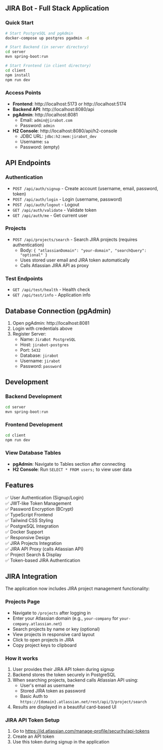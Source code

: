 ## JIRA Bot - Full Stack Application

### Quick Start

```bash
# Start PostgreSQL and pgAdmin
docker-compose up postgres pgadmin -d

# Start Backend (in server directory)
cd server
mvn spring-boot:run

# Start Frontend (in client directory)  
cd client
npm install
npm run dev
```

### Access Points

- **Frontend**: http://localhost:5173 or http://localhost:5174
- **Backend API**: http://localhost:8080/api
- **pgAdmin**: http://localhost:8081
  - Email: `admin@jirabot.com`
  - Password: `admin`
- **H2 Console**: http://localhost:8080/api/h2-console
  - JDBC URL: `jdbc:h2:mem:jirabot_dev`
  - Username: `sa`
  - Password: (empty)

## API Endpoints

### Authentication
- `POST /api/auth/signup` - Create account (username, email, password, token)
- `POST /api/auth/login` - Login (username, password)
- `POST /api/auth/logout` - Logout
- `GET /api/auth/validate` - Validate token
- `GET /api/auth/me` - Get current user

### Projects
- `POST /api/projects/search` - Search JIRA projects (requires authentication)
  - Body: `{ "atlassianDomain": "your-domain", "searchQuery": "optional" }`
  - Uses stored user email and JIRA token automatically
  - Calls Atlassian JIRA API as proxy

### Test Endpoints
- `GET /api/test/health` - Health check
- `GET /api/test/info` - Application info

## Database Connection (pgAdmin)

1. Open pgAdmin: http://localhost:8081
2. Login with credentials above
3. Register Server:
   - Name: `JiraBot PostgreSQL`
   - Host: `jirabot-postgres`
   - Port: `5432`
   - Database: `jirabot`
   - Username: `jirabot`
   - Password: `password`

## Development

### Backend Development
```bash
cd server
mvn spring-boot:run
```

### Frontend Development
```bash
cd client
npm run dev
```

### View Database Tables
- **pgAdmin**: Navigate to Tables section after connecting
- **H2 Console**: Run `SELECT * FROM users;` to view user data

## Features

✅ User Authentication (Signup/Login)  
✅ JWT-like Token Management  
✅ Password Encryption (BCrypt)  
✅ TypeScript Frontend  
✅ Tailwind CSS Styling  
✅ PostgreSQL Integration  
✅ Docker Support  
✅ Responsive Design  
✅ JIRA Projects Integration  
✅ JIRA API Proxy (calls Atlassian API)  
✅ Project Search & Display  
✅ Token-based JIRA Authentication

## JIRA Integration

The application now includes JIRA project management functionality:

### Projects Page
- Navigate to `/projects` after logging in
- Enter your Atlassian domain (e.g., `your-company` for `your-company.atlassian.net`)
- Search projects by name or key (optional)
- View projects in responsive card layout
- Click to open projects in JIRA
- Copy project keys to clipboard

### How it works
1. User provides their JIRA API token during signup
2. Backend stores the token securely in PostgreSQL
3. When searching projects, backend calls Atlassian API using:
   - User's email as username
   - Stored JIRA token as password
   - Basic Auth to `https://{domain}.atlassian.net/rest/api/3/project/search`
4. Results are displayed in a beautiful card-based UI

### JIRA API Token Setup
1. Go to https://id.atlassian.com/manage-profile/security/api-tokens
2. Create an API token
3. Use this token during signup in the application

